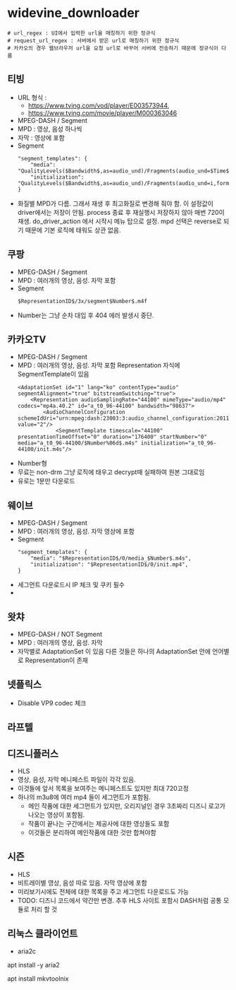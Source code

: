 # widevine_downloader

    # url_regex : UI에서 입력한 url을 매칭하기 위한 정규식
    # request_url_regex : 서버에서 받은 url로 매칭하기 위한 정규식
    # 카카오의 경우 웹브라우저 url을 요청 url로 바꾸어 서버에 전송하기 때문에 정규식이 다름



## 티빙
  - URL 형식 : 
    - https://www.tving.com/vod/player/E003573944, 
    - https://www.tving.com/movie/player/M000363046
  - MPEG-DASH / Segment
  - MPD : 영상, 음성 하나씩
  - 자막 : 영상에 포함
  - Segment
    ```
    "segment_templates": {
        "media": "QualityLevels($Bandwidth$,as=audio_und)/Fragments(audio_und=$Time$,format=dash)",
        "initialization": "QualityLevels($Bandwidth$,as=audio_und)/Fragments(audio_und=i,format=dash)",
    }
    ```
  - 화질별 MPD가 다름. 그래서 재생 후 최고화질로 변경해 줘야 함.
    이 설정값이 driver에서는 저장이 안됨.
    process 종료 후 재실행시 저장하지 않아 매번 720이 재생. 
    do_driver_action 에서 시작시 메뉴 탑으로 설정.
    mpd 선택은 reverse로 되기 때문에 기본 로직에 태워도 상관 없음.



## 쿠팡
  - MPEG-DASH / Segment
  - MPD : 여러개의 영상, 음성. 자막 포함
  - Segment
     ```
     $RepresentationID$/3x/segment$Number$.m4f
     ```
  - Number는 그냥 순차 대입 후 404 에러 발생시 중단.


## 카카오TV
  - MPEG-DASH / Segment
  - MPD : 여러개의 영상, 음성. 자막 포함
    Representation 자식에 SegmentTemplate이 있음
    ```
    <AdaptationSet id="1" lang="ko" contentType="audio" segmentAlignment="true" bitstreamSwitching="true">
        <Representation audioSamplingRate="44100" mimeType="audio/mp4" codecs="mp4a.40.2" id="a_t0_96-44100" bandwidth="98637">
            <AudioChannelConfiguration schemeIdUri="urn:mpeg:dash:23003:3:audio_channel_configuration:2011" value="2"/>
                <SegmentTemplate timescale="44100" presentationTimeOffset="0" duration="176400" startNumber="0" media="a_t0_96-44100/$Number%06d$.m4s" initialization="a_t0_96-44100/init.m4s"/>
    ```
  - Number형
  - 무료는 non-drm 그냥 로직에 태우고 decrypt때 실패하여 원본 그대로임
  - 유로는 1분만 다운로드

  
## 웨이브
  - MPEG-DASH / Segment
  - MPD : 여러개의 영상, 음성. 자막 영상에 포함
  - Segment
    ```
    "segment_templates": {
        "media": "$RepresentationID$/0/media_$Number$.m4s",
        "initialization": "$RepresentationID$/0/init.mp4",
    }
    ```
  - 세그먼트 다운로드시 IP 체크 및 쿠키 필수
  - 


## 왓챠
  - MPEG-DASH / NOT Segment
  - MPD : 여러개의 영상, 음성. 자막
  - 자막별로 AdaptationSet 이 있음
    다른 것들은 하나의 AdaptationSet 안에 언어별로 Representation이 존재


## 넷플릭스
  - Disable VP9 codec 체크



## 라프텔

<SegmentTemplate timescale="30000" startNumber="1" media="video/avc1/2/seg-$Number$.m4s" initialization="video/avc1/2/init.mp4">

 <SegmentTemplate timescale="48000" startNumber="1" media="audio/mp4a/eng/seg-$Number$.m4s" initialization="audio/mp4a/eng/init.mp4">



## 디즈니플러스
  - HLS
  - 영상, 음성, 자막 메니페스트 파일이 각각 있음.
  - 이것들에 앞서 목록을 보여주는 메니페스트도 있지만 최대 720고정
  - 하나의 m3u8에 여러 mp4 들이 세그먼트가 포함됨.
    - 메인 작품에 대한 세그먼트가 있지만, 오리지널인 경우 3초짜리 디즈니 로고가 나오는 영상이 포함됨.
    - 작품이 끝나는 구간에서는 제공사에 대한 영상들도 포함
    - 이것들은 분리하여 메인작품에 대한 것만 합쳐야함



## 시즌
  - HLS
  - 비트레이별 영상, 음성 따로 있음. 자막 영상에 포함
  - 미리보기시에도 전체에 대한 목록을 주고 세그먼트 다운로드도 가능
  - TODO: 디즈니 코드에서 약간만 변경. 추후 HLS 사이트 포함시 DASH처럼 공통 모듈로 처리 할 것






## 리눅스 클라이언트 
  - aria2c

  apt install -y aria2

  apt install mkvtoolnix